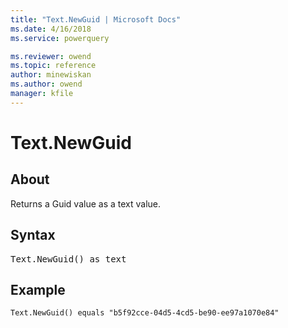 ```yaml
---
title: "Text.NewGuid | Microsoft Docs"
ms.date: 4/16/2018
ms.service: powerquery

ms.reviewer: owend
ms.topic: reference
author: minewiskan
ms.author: owend
manager: kfile
---
```

# Text.NewGuid

  
## About  
Returns a Guid value as a text value.  
  
## Syntax

<pre>
Text.NewGuid() as text  
</pre>
  
## Example  
  
```powerquery-m  
Text.NewGuid() equals "b5f92cce-04d5-4cd5-be90-ee97a1070e84"  
```  
